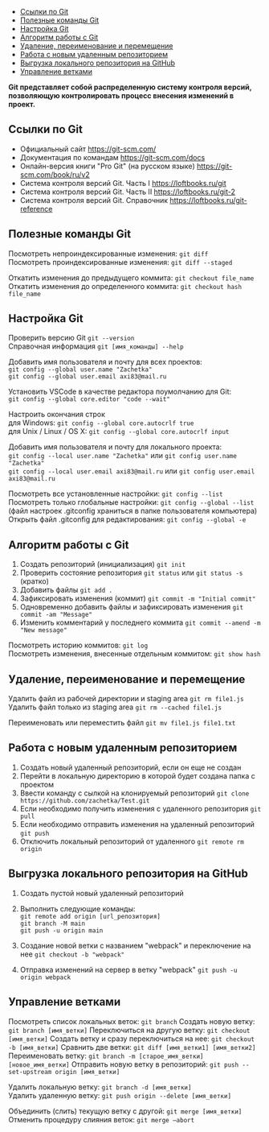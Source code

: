 - [Ссылки по Git](#ссылки-по-git)
- [Полезные команды Git](#полезные-команды-git)
- [Настройка Git](#настройка-git)
- [Алгоритм работы c Git](#алгоритм-работы-c-git)
- [Удаление, переименование и перемещение](#удаление-переименование-и-перемещение)
- [Работа с новым удаленным репозиторием](#работа-с-новым-удаленным-репозиторием)
- [Выгрузка локального репозитория на GitHub](#выгрузка-локального-репозитория-на-github)
- [Управление ветками](#управление-ветками)

**Git представляет собой распределенную систему контроля версий, позволяющую контролировать процесс внесения изменений в проект.**

## Ссылки по Git
* Официальный сайт https://git-scm.com/ 
* Документация по командам https://git-scm.com/docs 
* Онлайн-версия книги "Pro Git" (на русском языке) https://git-scm.com/book/ru/v2
* Система контроля версий Git. Часть I https://loftbooks.ru/git
* Система контроля версий Git. Часть II https://loftbooks.ru/git-2
* Система контроля версий Git. Справочник https://loftbooks.ru/git-reference

## Полезные команды Git

Посмотреть непроиндексированные изменения: `git diff`  
Посмотреть проиндексированные изменения: `git diff --staged`  

Откатить изменения до предыдущего коммита: `git checkout file_name`   
Откатить изменения до определенного коммита: `git checkout hash file_name` 

## Настройка Git

Проверить версию Git `git --version`  
Справочная информация `git [имя_команды] --help`  

Добавить имя пользователя и почту для всех проектов:  
`git config --global user.name "Zachetka"`  
`git config --global user.email axi83@mail.ru`

Установить VSCode в качестве редактора поумолчанию для Git:  
`git config --global core.editor "code --wait"`

Настроить окончания строк  
для Windows: `git config --global core.autocrlf true`  
для Unix / Linux / OS X: `git config --global core.autocrlf input`

Добавить имя пользователя и почту для локального проекта:  
`git config --local user.name "Zachetka"` или `git config user.name "Zachetka"`    
`git config --local user.email axi83@mail.ru` или `git config user.email axi83@mail.ru`  

Посмотреть все установленные настройки: `git config --list`  
Посмотреть только глобальные настройки: `git config --global --list`  
(файл настроек .gitconfig храниться в папке пользователя компьютера)
Открыть файл .gitconfig для редактирования: `git config --global -e`

## Алгоритм работы c Git

1. Создать репозиторий (инициализация) `git init`
2. Проверить состояние репозитория `git status` или `git status -s` (кратко)    	
3. Добавить файлы `git add .` 
4. Зафиксировать изменения (коммит) `git commit -m "Initial commit"`
5. Одновременно добавить файлы и зафиксировать изменения `git commit -am "Message"`  
6. Изменить комментарий у последнего коммита `git commit --amend -m "New message"`

Посмотреть историю коммитов: `git log`  
Посмотреть изменения, внесенные отдельным коммитом: `git show hash` 

## Удаление, переименование и перемещение
Удалить файл из рабочей директории и staging area `git rm file1.js`   
Удалить файл только из staging area `git rm --cached file1.js`  

Переименовать или переместить файл `git mv file1.js file1.txt`

## Работа с новым удаленным репозиторием
1. Создать новый удаленный репозиторий, если он еще не создан
2. Перейти в локальную директорию в которой будет создана папка с проектом
3. Ввести команду с сылкой на клонируемый репозиторий `git clone https://github.com/zachetka/Test.git`
4. Если необходимо получить изменения с удаленного репозитория `git pull`
5. Если необходимо отправить изменения на удаленный репозиторий `git push`	
6. Отключить локальный репозиторий от удаленного `git remote rm origin`

## Выгрузка локального репозитория на GitHub
1. Создать пустой новый удаленный репозиторий
2. Выполнить следующие команды:  
`git remote add origin [url_репозитория]`  
`git branch -M main`   
`git push -u origin main`  


4. Создание новой ветки с названием "webpack" и переключение на нее `git checkout -b "webpack"`	
6. Отправка изменений на сервер в ветку "webpack" `git push -u origin webpack`

## Управление ветками
Посмотреть список локальных веток: `git branch`
Создать новую ветку: `git branch [имя_ветки]`
Переключиться на другую ветку: `git checkout [имя_ветки]`
Создать ветку и сразу переключиться на нее: `git checkout -b [имя_ветки]`
Сравнить две ветки: `git diff [имя_ветки1] [имя_ветки2]`
Переименовать ветку: `git branch -m [старое_имя_ветки] [новое_имя_ветки]`
Отправить новую ветку в репозиторий: `git push --set-upstream origin [имя_ветки]` 

Удалить локальную ветку: `git branch -d [имя_ветки]`  
Удалить удаленную ветку: `git push origin --delete [имя_ветки]`  

Объединить (слить) текущую ветку с другой: `git merge [имя_ветки]`
Отменить процедуру слияния веток: `git merge –abort`
